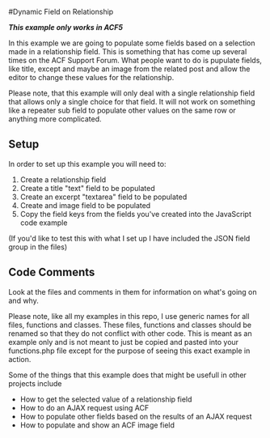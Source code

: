 #Dynamic Field on Relationship

***This example only works in ACF5***

In this example we are going to populate some fields based on a selection made in a relationship field. This is
something that has come up several times on the ACF Support Forum. What people want to do is pupulate fields, like
title, except and maybe an image from the related post and allow the editor to change these values for the
relationship.

Please note, that this example will only deal with a single relationship field that allows only a single choice for
that field. It will not work on something like a repeater sub field to populate other values on the same row or
anything more complicated.

## Setup

In order to set up this example you will need to:
1. Create a relationship field
2. Create a title "text" field to be populated
3. Create an excerpt "textarea" field to be populated
4. Create and image field to be populated
5. Copy the field keys from the fields you've created into the JavaScript code example

(If you'd like to test this with what I set up I have included the JSON field group in the files)

## Code Comments
Look at the files and comments in them for information on what's going on and why.

Please note, like all my examples in this repo, I use generic names for all files, functions and classes.
These files, functions and classes should be renamed so that they do not conflict with other code. This is meant
as an example only and is not meant to just be copied and pasted into your functions.php file except for the
purpose of seeing this exact example in action.

Some of the things that this example does that might be usefull in other projects include
* How to get the selected value of a relationship field
* How to do an AJAX request using ACF
* How to populate other fields based on the results of an AJAX request
* How to populate and show an ACF image field
